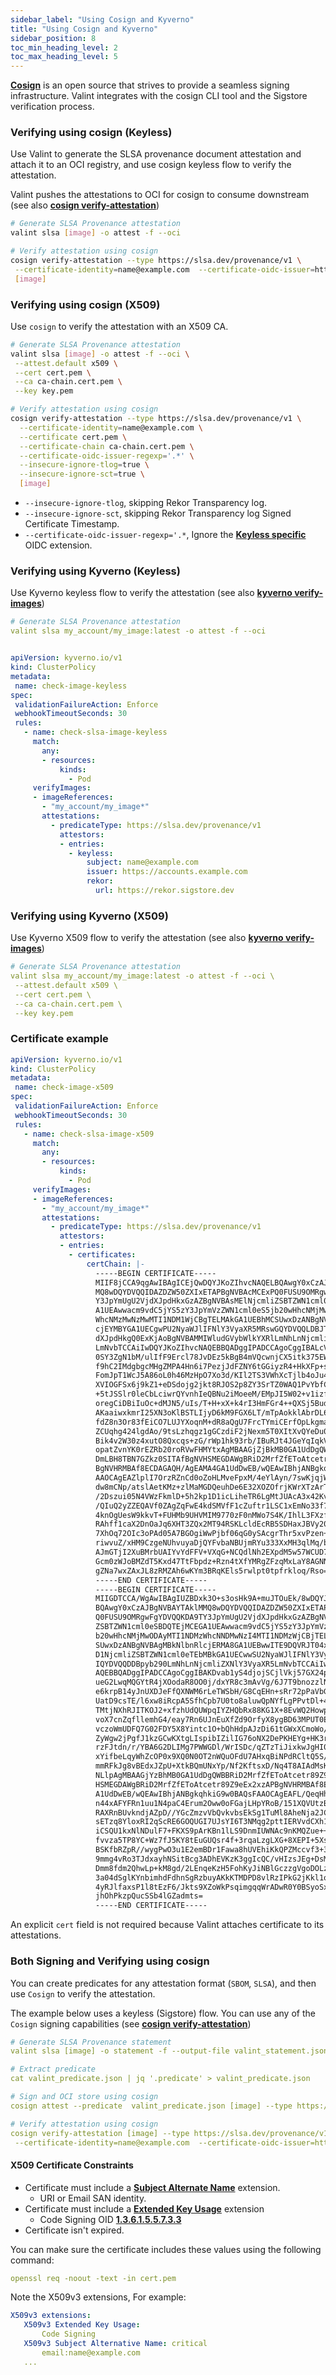 ```yaml
---
sidebar_label: "Using Cosign and Kyverno"
title: "Using Cosign and Kyverno"
sidebar_position: 8
toc_min_heading_level: 2
toc_max_heading_level: 5
---
```


**[Cosign](https://github.com/sigstore/cosign)** is an open source that strives to provide a seamless signing infrastructure. Valint integrates with the cosign CLI tool and the Sigstore verification process.

### Verifying using cosign (Keyless)

Use Valint to generate the SLSA provenance document attestation and attach it to an OCI registry, and use cosign keyless flow to verify the attestation.

Valint pushes the attestations to OCI for cosign to consume downstream (see also **[cosign verify-attestation](https://docs.sigstore.dev/cosign/verify/)**)

```bash
# Generate SLSA Provenance attestation
valint slsa [image] -o attest -f --oci

# Verify attestation using cosign
cosign verify-attestation --type https://slsa.dev/provenance/v1 \
 --certificate-identity=name@example.com  --certificate-oidc-issuer=https://accounts.example.com \
 [image]
```

### Verifying using cosign (X509)

Use `cosign` to verify the attestation with an X509 CA.

```bash
# Generate SLSA Provenance attestation
valint slsa [image] -o attest -f --oci \
 --attest.default x509 \
 --cert cert.pem \
 --ca ca-chain.cert.pem \
 --key key.pem

# Verify attestation using cosign
cosign verify-attestation --type https://slsa.dev/provenance/v1 \
  --certificate-identity=name@example.com \
  --certificate cert.pem \
  --certificate-chain ca-chain.cert.pem \
  --certificate-oidc-issuer-regexp='.*' \
  --insecure-ignore-tlog=true \
  --insecure-ignore-sct=true \
  [image]
```

* `--insecure-ignore-tlog`, skipping Rekor Transparency log.
* `--insecure-ignore-sct`, skipping Rekor Transparency log Signed Certificate Timestamp.
* `--certificate-oidc-issuer-regexp='.*`, Ignore the **[Keyless specific](https://github.com/sigstore/fulcio/blob/main/docs/oid-info.md)** OIDC extension.

### Verifying using Kyverno (Keyless)

Use Kyverno keyless flow to verify the attestation (see also **[kyverno verify-images](https://kyverno.io/docs/writing-policies/verify-images/sigstore/#verifying-image-signatures)**)

```yaml
# Generate SLSA Provenance attestation
valint slsa my_account/my_image:latest -o attest -f --oci


apiVersion: kyverno.io/v1
kind: ClusterPolicy
metadata:
 name: check-image-keyless
spec:
 validationFailureAction: Enforce
 webhookTimeoutSeconds: 30
 rules:
   - name: check-slsa-image-keyless
     match:
       any:
       - resources:
           kinds:
             - Pod
     verifyImages:
     - imageReferences:
       - "my_account/my_image*"
       attestations:
         - predicateType: https://slsa.dev/provenance/v1
           attestors:
           - entries:
             - keyless:
                 subject: name@example.com
                 issuer: https://accounts.example.com
                 rekor:
                   url: https://rekor.sigstore.dev
```

### Verifying using Kyverno (X509)

Use Kyverno X509 flow to verify the attestation (see also **[kyverno verify-images](https://kyverno.io/docs/writing-policies/verify-images/sigstore/#verifying-image-signatures)**)

```yaml
# Generate SLSA Provenance attestation
valint slsa my_account/my_image:latest -o attest -f --oci \
 --attest.default x509 \
 --cert cert.pem \
 --ca ca-chain.cert.pem \
 --key key.pem
```

### Certificate example
```yaml
apiVersion: kyverno.io/v1
kind: ClusterPolicy
metadata:
 name: check-image-x509
spec:
 validationFailureAction: Enforce
 webhookTimeoutSeconds: 30
 rules:
   - name: check-slsa-image-x509
     match:
       any:
       - resources:
           kinds:
             - Pod
     verifyImages:
     - imageReferences:
       - "my_account/my_image*"
       attestations:
         - predicateType: https://slsa.dev/provenance/v1
           attestors:
           - entries:
             - certificates:
                 certChain: |-
                   -----BEGIN CERTIFICATE-----
                   MIIF8jCCA9qgAwIBAgICEjQwDQYJKoZIhvcNAQELBQAwgY0xCzAJBgNVBAYTAklM
                   MQ8wDQYDVQQIDAZDZW50ZXIxETAPBgNVBAcMCExPQ0FUSU9OMRgwFgYDVQQKDA9T
                   Y3JpYmUgU2VjdXJpdHkxGzAZBgNVBAsMElNjcmliZSBTZWN1cml0eSBDQTEjMCEG
                   A1UEAwwacm9vdC5jYS5zY3JpYmVzZWN1cml0eS5jb20wHhcNMjMwODAyMTI1NDM1
                   WhcNMzMwNzMwMTI1NDM1WjCBgTELMAkGA1UEBhMCSUwxDzANBgNVBAgMBkNlbnRl
                   cjEYMBYGA1UECgwPU2NyaWJlIFNlY3VyaXR5MRswGQYDVQQLDBJTY3JpYmUgU2Vj
                   dXJpdHkgQ0ExKjAoBgNVBAMMIWludGVybWlkYXRlLmNhLnNjcmliZXNlY3VyaXR5
                   LmNvbTCCAiIwDQYJKoZIhvcNAQEBBQADggIPADCCAgoCggIBALcV47Jjsy5Cf9Nt
                   0SY3ZgN1bM/ulIfF9Ercl78JvDEz5kBgB4mVQcwnjCX5itk375EWYMFiTbyzFBSH
                   f9hC2IMdgbgcMHgZMPA4Hn6i7PezjJdFZNY6tGGiyzR4+HkXFp+sW+OqX6ks4l++
                   FomJpT1WcJ5A86oL0h46MzHpO7Xo3d/KIl2TS3VWhXcTjlb4oJu4RTrHj4Yl80i8
                   XVIOGFSx6j9kZ1+eDSdojg2jkt8RJOS2p8ZY3SrTZ0WAQ1PvYbfC1WrIhbPtbysD
                   +5tJSSlr0leCbLciwrQYvnhIeQBNu2iMoeeM/EMpJI5W02+v1izfC1zPt/V4vxxS
                   oregCiDBiIuOc+dMJN5/uIs/T+H+xX+k4rI3HmFGr4++QXSj5BudIIuEhqUF26D9
                   AKaaiwxkmrI25XN3oKlBSTLIjyD6kM9FGX6LT/mTpAokklAbrDL6F91HOGJ9rS/i
                   fdZ8n3Or83fEiCO7LUJYXoqnM+dR8aQgU7FrcTYmiCErfOpLkgmaBIR+Dc+awp7g
                   ZCUqhg424lgdAo/9tsLzhqgz1gGCzdiF2jNexm5T0XItXvQYeDu03Lbe0hRoF0v3
                   Bik4v2W30z4xutO8Qxcqs+zG/rWp1hk93rb/IBuRJt4JGeYqIqkVYjp84ut5cfd3
                   opatZvnYK0rEZRb20roRVwFHMYtxAgMBAAGjZjBkMB0GA1UdDgQWBBQeag8z+78+
                   DmLBH8TBN7GZkz0SITAfBgNVHSMEGDAWgBRiD2MrfZfEToAtcetr89Z9eEx2xzAS
                   BgNVHRMBAf8ECDAGAQH/AgEAMA4GA1UdDwEB/wQEAwIBhjANBgkqhkiG9w0BAQsF
                   AAOCAgEAZlplI7OrzRZnCd0oZoHLMveFpxM/4eYlAyn/7swKjqjW4W/aV7C221WO
                   dw8mCNp/atslAetKMz+zlMaMGDQeuhDe6E32XOZOfrjKWrXTzArTz/BTcYF6G3+0
                   /2Dszui05N4VWzFkmlD+5h2kp1D1icLiheTR6LgMtJUAcA3x42KvhBc2tFbDgY6W
                   /QIuQ2yZZEQAVf0ZAgZqFwE4kdSMVfF1cZuftr1LSC1xEmNo33f7MAPP6yNwkGfB
                   4knOgUesW9kkvT+FUHMb9UHVMIM9770zF0nMWo7S4K/IhlL3FXzfg3L1KCvDQOHp
                   RAhff1caX2DnOaJq6XHT3ZQx2MT94RSKLcldEcRB5SDHaxJBVy20/8XVJAWiaLn0
                   7XhOq72OIc3oPAd05A7BGOgiWwPjbf06qG0ySAcgrThr5xvPzen+6w9SamsjTf2N
                   riwvuZ/xHM9CzgeNUhvuyaDjQYFvbaNBUjmRYu333XxMH3qlMq/bIKVVxXHTi7sm
                   AJmGTjI2XuBMrbUAIYvYdFFV+VXqG+NCQdlNh2EXpdM5w57WCUD7XzaIJgXuXob8
                   Gcm0zWJoBMZdT5Kxd47TtFbpdz+Rzn4tXfYMRgZFzqMxLaY8AGNNrl/e+R9MeujT
                   gZNa7wxZAxJL8zRMZAh6wKYm3BRqKEls5rwlpt0tpfrkloq/Rso=
                   -----END CERTIFICATE-----
                   -----BEGIN CERTIFICATE-----
                   MIIGDTCCA/WgAwIBAgIUZBDxk3O+s3osHk9A+muJTOuEk/8wDQYJKoZIhvcNAQEL
                   BQAwgY0xCzAJBgNVBAYTAklMMQ8wDQYDVQQIDAZDZW50ZXIxETAPBgNVBAcMCExP
                   Q0FUSU9OMRgwFgYDVQQKDA9TY3JpYmUgU2VjdXJpdHkxGzAZBgNVBAsMElNjcmli
                   ZSBTZWN1cml0eSBDQTEjMCEGA1UEAwwacm9vdC5jYS5zY3JpYmVzZWN1cml0eS5j
                   b20wHhcNMjMwODAyMTI1NDMzWhcNNDMwNzI4MTI1NDMzWjCBjTELMAkGA1UEBhMC
                   SUwxDzANBgNVBAgMBkNlbnRlcjERMA8GA1UEBwwITE9DQVRJT04xGDAWBgNVBAoM
                   D1NjcmliZSBTZWN1cml0eTEbMBkGA1UECwwSU2NyaWJlIFNlY3VyaXR5IENBMSMw
                   IQYDVQQDDBpyb290LmNhLnNjcmliZXNlY3VyaXR5LmNvbTCCAiIwDQYJKoZIhvcN
                   AQEBBQADggIPADCCAgoCggIBAKDvab1yS4djojSCjlVkj57GX24p3Uf8uGAggByI
                   ueG2LwqMQGYtR4jXOodaR8OO0j/dxYR8c3mAvVg/6J7T9bnozzlNg6mLBWhHeLBP
                   e6krpB14yJnUXDJeFfQXNWM6rLeTWSbH/G8CqEHn+sRr72pPaVbGG0s4M2jpJGJd
                   UatD9csTE/l6xw8iRcpA5SfhCpb7U0to8aluwQpNYfLgPPvtDl+4YzgbHweWuNcr
                   TMtjNXhRJITKOJ2+xfzhUdQUWpqIYZHQbRx88KG1X+8EvWQ2HowpdCiqmda7kqFu
                   voX7cnZqfllemhG4/eay7Rn6UJnEuXfZd9OrfyX8ygBD63MPUT0EDS0qNDjL+ET7
                   vczoWmUDFQ7G02FDY5X8Yintc1O+bQhHdpAJzDi61tGWxXCmoWo/1zXfT8FfNQDR
                   ZyWgw2jPgfJ1kzGCwKXtgLIspibIZilIG76oNX2DePKHEYg+HK3rAFY4mdL/bSdy
                   rzFJtdn/r/YBA6G2DLIMg7PWWGDl/WrISDc/qZTzTiJixkwJgHI06nRyUacZmtn7
                   xYifbeLqyWhZcOP0x9XQ0N0OT2nWQuOFdU7AHxqBiNPdRCltQ5S/i6a3NiVdACmi
                   mmRFkJg8vBEdxJZpU+XtkBQmUNxYp/Nf2KftsxD/Nq4T8AIAdMsKb2uFiEFRPRUp
                   NLlpAgMBAAGjYzBhMB0GA1UdDgQWBBRiD2MrfZfEToAtcetr89Z9eEx2xzAfBgNV
                   HSMEGDAWgBRiD2MrfZfEToAtcetr89Z9eEx2xzAPBgNVHRMBAf8EBTADAQH/MA4G
                   A1UdDwEB/wQEAwIBhjANBgkqhkiG9w0BAQsFAAOCAgEAFL/QeqHhuu35NRz9GbVL
                   n44xAFYFRn1uu1N4paC4Erum2Oww0oFGajLHpYRoB/151XQVUtzBV3YsIs9PLWCC
                   RAXRnBUvkndjAZpD//YGcZmzvVbQvkvbsEkSg1TuMl8AheNja2JCEZ/hZHkY5h5z
                   sETzq8YloxRI2qScRE6GOQUGI7UJsYI6T3NMqg2pttIERVvdCXh1VscqOaFlENax
                   iCSQU1kxNlNDulF7+FKXS9pArKBn1lLS9DnmIUWNAc9nKMQZue++1jHcUA+w00wb
                   fvvza5TP8YC+Wz7fJ5KY8tEuGUQsr4f+3rqaLzgLXG+8XEPI+5XsddrsXssqdy5S
                   BSKfbRZpR//wygPwO3u1E2emBDr1Fawa8hUVEhiKkQPZMccvf3+3S9hStSyBXYso
                   9mmg4vRo3TJdxayhNSitBcg3ADhEVKzK3ggIcQC/vHIzsJEg+DsM3pMldbPkXoij
                   Dmm8fdm2QhwLp+kM8gd/2LEnqeKzH5FohKyJiNBlGczzgVgoDOLz3pc+rjf5TNlw
                   3a04dSglKYnbimhdFdhnSgRzbuyAKkKTMDPD8vlRzIPkG2jKkl1oohDqj9EXNnV5
                   4yRJlfaxsP1l8tEzF6/Jkts9XZoWkPsqimgqqWrADwR0Y0BSyoSx+bXCCnrhP4RB
                   jhOhPkzpQucSSb4lGZadmts=
                   -----END CERTIFICATE-----
```

An explicit `cert` field is not required because Valint attaches certificate to its attestations.

### Both Signing and Verifying using cosign

You can create predicates for any attestation format (`SBOM`, `SLSA`), and then use `Cosign` to verify the attestation.

The example below uses a keyless (Sigstore) flow. You can use any of the `Cosign` signing capabilities (see **[cosign verify-attestation](https://docs.sigstore.dev/cosign/verify/)**)

```yaml
# Generate SLSA Provenance statement
valint slsa [image] -o statement -f --output-file valint_statement.json

# Extract predicate
cat valint_predicate.json | jq '.predicate' > valint_predicate.json

# Sign and OCI store using cosign
cosign attest --predicate  valint_predicate.json [image] --type https://slsa.dev/provenance/v1

# Verify attestation using cosign
cosign verify-attestation [image] --type https://slsa.dev/provenance/v1 \
 --certificate-identity=name@example.com  --certificate-oidc-issuer=https://accounts.example.com
```

#### X509 Certificate Constraints​

* Certificate must include a **[Subject Alternate Name](https://datatracker.ietf.org/doc/html/rfc5280#section-4.2.1.6)** extension.
    * URI or Email SAN identity.
* Certificate must include a **[Extended Key Usage](https://datatracker.ietf.org/doc/html/rfc9336)** extension
    * Code Signing OID **[1.3.6.1.5.5.7.3.3](https://oidref.com/1.3.6.1.5.5.7.3.3)**
* Certificate isn't expired.

You can make sure the certificate includes these values using the following command:
```yaml
openssl req -noout -text -in cert.pem
```

Note the X509v3 extensions, For example:
```yaml
X509v3 extensions:
   X509v3 Extended Key Usage:
       Code Signing
   X509v3 Subject Alternative Name: critical
       email:name@example.com
   ...
```

